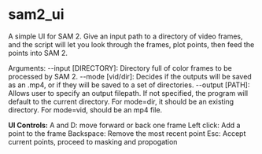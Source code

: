 # sam2_ui
A simple UI for SAM 2. Give an input path to a directory of video frames, and the script will let you look through the frames, plot points, then feed the points into SAM 2.

Arguments:
--input [DIRECTORY]: Directory full of color frames to be processed by SAM 2.
--mode [vid/dir]: Decides if the outputs will be saved as an .mp4, or if they will be saved to a set of directories.
--output [PATH]: Allows user to specify an output filepath. If not specified, the program will default to the current directory. For mode=dir, it should be an existing directory. For mode=vid, should be an mp4 file.

**UI Controls:**
A and D: move forward or back one frame
Left click: Add a point to the frame
Backspace: Remove the most recent point
Esc: Accept current points, proceed to masking and propogation
